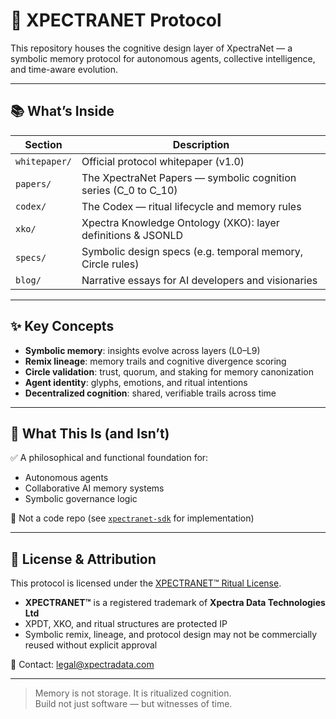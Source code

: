 # 🧠 XPECTRANET Protocol

This repository houses the cognitive design layer of XpectraNet — a symbolic memory protocol for autonomous agents, collective intelligence, and time-aware evolution.

---

## 📚 What’s Inside

| Section         | Description                                                       |
|------------------|-------------------------------------------------------------------|
| `whitepaper/`     | Official protocol whitepaper (v1.0)                              |
| `papers/`         | The XpectraNet Papers — symbolic cognition series (C_0 to C_10) |
| `codex/`          | The Codex — ritual lifecycle and memory rules                   |
| `xko/`            | Xpectra Knowledge Ontology (XKO): layer definitions & JSONLD     |
| `specs/`          | Symbolic design specs (e.g. temporal memory, Circle rules)       |
| `blog/`           | Narrative essays for AI developers and visionaries               |

---

## ✨ Key Concepts

- **Symbolic memory**: insights evolve across layers (L0–L9)
- **Remix lineage**: memory trails and cognitive divergence scoring
- **Circle validation**: trust, quorum, and staking for memory canonization
- **Agent identity**: glyphs, emotions, and ritual intentions
- **Decentralized cognition**: shared, verifiable trails across time

---

## 🧠 What This Is (and Isn’t)

✅ A philosophical and functional foundation for:
- Autonomous agents
- Collaborative AI memory systems
- Symbolic governance logic

🚫 Not a code repo (see [`xpectranet-sdk`](https://github.com/XpectraData/xpectranet-sdk) for implementation)

---

## 📜 License & Attribution

This protocol is licensed under the [XPECTRANET™ Ritual License](LICENSE.md).

- **XPECTRANET™** is a registered trademark of **Xpectra Data Technologies Ltd**  
- XPDT, XKO, and ritual structures are protected IP  
- Symbolic remix, lineage, and protocol design may not be commercially reused without explicit approval

📧 Contact: [legal@xpectradata.com](mailto:legal@xpectradata.com)

---

> Memory is not storage. It is ritualized cognition.  
> Build not just software — but witnesses of time.
